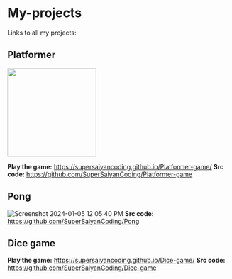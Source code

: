 # **My-projects**
Links to all my projects:
## **Platformer**
<img src="https://storage.googleapis.com/replit/images/1699161928741_eb597938dff77f71a9f2e8113b1c0009.png" width="200">

**Play the game:** https://supersaiyancoding.github.io/Platformer-game/
**Src code:** https://github.com/SuperSaiyanCoding/Platformer-game

## **Pong**
![Screenshot 2024-01-05 12 05 40 PM](https://github.com/SuperSaiyanCoding/My-projects/assets/112682624/13bdda9c-6280-43b6-95bb-6bf3b0faf221)
**Src code:** https://github.com/SuperSaiyanCoding/Pong

## **Dice game**
**Play the game:** https://supersaiyancoding.github.io/Dice-game/
**Src code:** https://github.com/SuperSaiyanCoding/Dice-game
